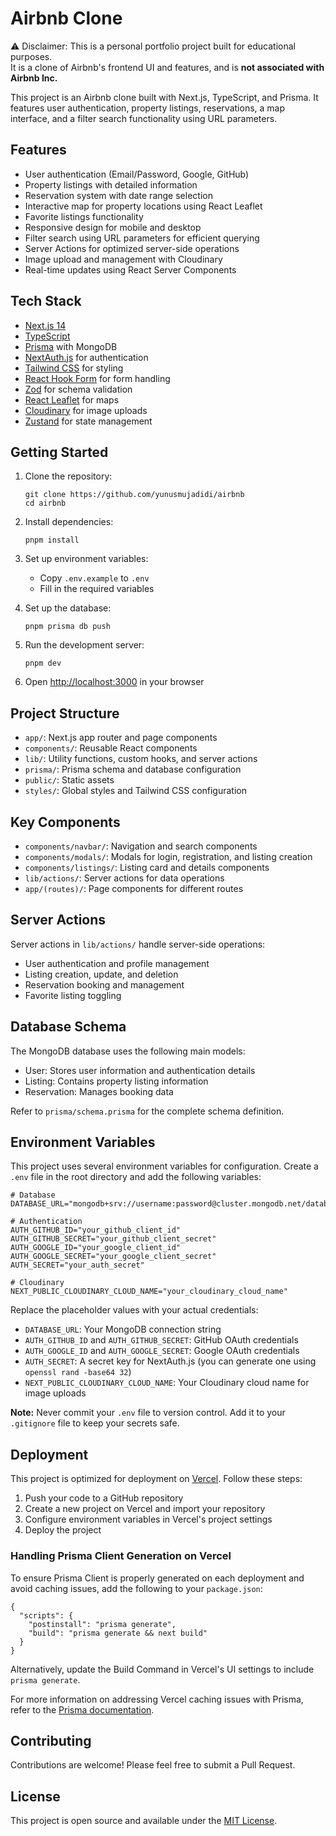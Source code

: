 # Airbnb Clone
⚠️ Disclaimer: This is a personal portfolio project built for educational purposes.  
It is a clone of Airbnb's frontend UI and features, and is **not associated with Airbnb Inc.**  

This project is an Airbnb clone built with Next.js, TypeScript, and Prisma. It features user authentication, property listings, reservations, a map interface, and a filter search functionality using URL parameters.

## Features

- User authentication (Email/Password, Google, GitHub)
- Property listings with detailed information
- Reservation system with date range selection
- Interactive map for property locations using React Leaflet
- Favorite listings functionality
- Responsive design for mobile and desktop
- Filter search using URL parameters for efficient querying
- Server Actions for optimized server-side operations
- Image upload and management with Cloudinary
- Real-time updates using React Server Components

## Tech Stack

- [Next.js 14](https://nextjs.org/)
- [TypeScript](https://www.typescriptlang.org/)
- [Prisma](https://www.prisma.io/) with MongoDB
- [NextAuth.js](https://next-auth.js.org/) for authentication
- [Tailwind CSS](https://tailwindcss.com/) for styling
- [React Hook Form](https://react-hook-form.com/) for form handling
- [Zod](https://github.com/colinhacks/zod) for schema validation
- [React Leaflet](https://react-leaflet.js.org/) for maps
- [Cloudinary](https://cloudinary.com/) for image uploads
- [Zustand](https://github.com/pmndrs/zustand) for state management

## Getting Started

1. Clone the repository:

   ```
   git clone https://github.com/yunusmujadidi/airbnb
   cd airbnb
   ```

2. Install dependencies:

   ```
   pnpm install
   ```

3. Set up environment variables:

   - Copy `.env.example` to `.env`
   - Fill in the required variables

4. Set up the database:

   ```
   pnpm prisma db push
   ```

5. Run the development server:

   ```
   pnpm dev
   ```

6. Open [http://localhost:3000](http://localhost:3000) in your browser

## Project Structure

- `app/`: Next.js app router and page components
- `components/`: Reusable React components
- `lib/`: Utility functions, custom hooks, and server actions
- `prisma/`: Prisma schema and database configuration
- `public/`: Static assets
- `styles/`: Global styles and Tailwind CSS configuration

## Key Components

- `components/navbar/`: Navigation and search components
- `components/modals/`: Modals for login, registration, and listing creation
- `components/listings/`: Listing card and details components
- `lib/actions/`: Server actions for data operations
- `app/(routes)/`: Page components for different routes

## Server Actions

Server actions in `lib/actions/` handle server-side operations:

- User authentication and profile management
- Listing creation, update, and deletion
- Reservation booking and management
- Favorite listing toggling

## Database Schema

The MongoDB database uses the following main models:

- User: Stores user information and authentication details
- Listing: Contains property listing information
- Reservation: Manages booking data

Refer to `prisma/schema.prisma` for the complete schema definition.

## Environment Variables

This project uses several environment variables for configuration. Create a `.env` file in the root directory and add the following variables:

```
# Database
DATABASE_URL="mongodb+srv://username:password@cluster.mongodb.net/database"

# Authentication
AUTH_GITHUB_ID="your_github_client_id"
AUTH_GITHUB_SECRET="your_github_client_secret"
AUTH_GOOGLE_ID="your_google_client_id"
AUTH_GOOGLE_SECRET="your_google_client_secret"
AUTH_SECRET="your_auth_secret"

# Cloudinary
NEXT_PUBLIC_CLOUDINARY_CLOUD_NAME="your_cloudinary_cloud_name"
```

Replace the placeholder values with your actual credentials:

- `DATABASE_URL`: Your MongoDB connection string
- `AUTH_GITHUB_ID` and `AUTH_GITHUB_SECRET`: GitHub OAuth credentials
- `AUTH_GOOGLE_ID` and `AUTH_GOOGLE_SECRET`: Google OAuth credentials
- `AUTH_SECRET`: A secret key for NextAuth.js (you can generate one using `openssl rand -base64 32`)
- `NEXT_PUBLIC_CLOUDINARY_CLOUD_NAME`: Your Cloudinary cloud name for image uploads

**Note:** Never commit your `.env` file to version control. Add it to your `.gitignore` file to keep your secrets safe.

## Deployment

This project is optimized for deployment on [Vercel](https://vercel.com/). Follow these steps:

1. Push your code to a GitHub repository
2. Create a new project on Vercel and import your repository
3. Configure environment variables in Vercel's project settings
4. Deploy the project

### Handling Prisma Client Generation on Vercel

To ensure Prisma Client is properly generated on each deployment and avoid caching issues, add the following to your `package.json`:

```
{
  "scripts": {
    "postinstall": "prisma generate",
    "build": "prisma generate && next build"
  }
}
```

Alternatively, update the Build Command in Vercel's UI settings to include `prisma generate`.

For more information on addressing Vercel caching issues with Prisma, refer to the [Prisma documentation](https://www.prisma.io/docs/orm/more/help-and-troubleshooting/help-articles/vercel-caching-issue).

## Contributing

Contributions are welcome! Please feel free to submit a Pull Request.

## License

This project is open source and available under the [MIT License](LICENSE).
